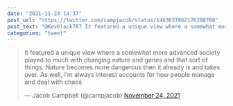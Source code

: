 ```yaml
---
date: "2021-11-24 14:37"
post_url: "https://twitter.com/campjacob/status/1463637862176288768"
post_text: "@Kevblack787 It featured a unique view where a somewhat more advanced society played to much with changing nature and genes and that sort of things. Nature becomes more dangerous then it already is and takes over. As well, I’m always interest accounts for how people manage and deal with chaos"
categories: "tweet"
---
```


<blockquote class="twitter-tweet"><p lang="en" dir="ltr">It featured a unique view where a somewhat more advanced society played to much with changing nature and genes and that sort of things. Nature becomes more dangerous then it already is and takes over. As well, I’m always interest accounts for how people manage and deal with chaos</p>&mdash; Jacob Campbell (@campjacob) <a href="https://twitter.com/campjacob/status/1463637862176288768?ref_src=twsrc%5Etfw">November 24, 2021</a></blockquote> <script async src="https://platform.twitter.com/widgets.js" charset="utf-8"></script> 
